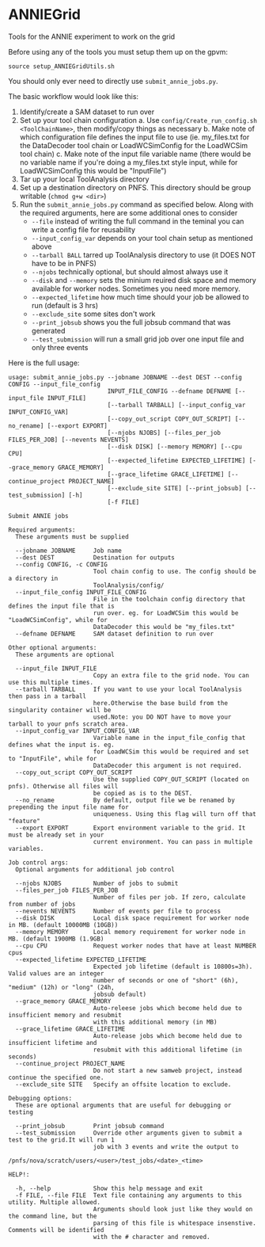 # ANNIEGrid
Tools for the ANNIE experiment to work on the grid

Before using any of the tools you must setup them up on the gpvm:
```
source setup_ANNIEGridUtils.sh
```


You should only ever need to directly use `submit_annie_jobs.py`. 

The basic workflow would look like this:
1. Identify/create a SAM dataset to run over
2. Set up your tool chain configuration
	a. Use `config/Create_run_config.sh <ToolChainName>`, then modify/copy things as necessary
	b. Make note of which configuration file defines the input file to use (ie. my_files.txt for the DataDecoder tool chain or LoadWCSimConfig for the LoadWCSim tool chain)
	c. Make note of the input file variable name (there would be no variable name if you're doing a my_files.txt style input, while for LoadWCSimConfig this would be "InputFile")
3. Tar up your local ToolAnalysis directory
4. Set up a destination directory on PNFS. This directory should be group writable (`chmod g+w <dir>`)
5. Run the `submit_annie_jobs.py` command as specified below. Along with the required arguments, here are some additional ones to consider
   - `--file` instead of writing the full command in the teminal you can write a config file for reusability 
	- `--input_config_var` depends on your tool chain setup as mentioned above
	- `--tarball BALL` tarred up ToolAnalysis directory to use (it DOES NOT have to be in PNFS)
	- `--njobs` technically optional, but should almost always use it
	- `--disk` and `--memory` sets the minium reuired disk space and memory available for worker nodes. Sometimes you need more memory.
	- `--expected_lifetime` how much time should your job be allowed to run (default is 3 hrs)
	- `--exclude_site` some sites don't work
	- `--print_jobsub` shows you the full jobsub command that was generated
	- `--test_submission` will run a small grid job over one input file and only three events 
	
Here is the full usage:
```
usage: submit_annie_jobs.py --jobname JOBNAME --dest DEST --config CONFIG --input_file_config
                            INPUT_FILE_CONFIG --defname DEFNAME [--input_file INPUT_FILE]
                            [--tarball TARBALL] [--input_config_var INPUT_CONFIG_VAR]
                            [--copy_out_script COPY_OUT_SCRIPT] [--no_rename] [--export EXPORT]
                            [--njobs NJOBS] [--files_per_job FILES_PER_JOB] [--nevents NEVENTS]
                            [--disk DISK] [--memory MEMORY] [--cpu CPU]
                            [--expected_lifetime EXPECTED_LIFETIME] [--grace_memory GRACE_MEMORY]
                            [--grace_lifetime GRACE_LIFETIME] [--continue_project PROJECT_NAME]
                            [--exclude_site SITE] [--print_jobsub] [--test_submission] [-h]
                            [-f FILE]

Submit ANNIE jobs

Required arguments:
  These arguments must be supplied

  --jobname JOBNAME     Job name
  --dest DEST           Destination for outputs
  --config CONFIG, -c CONFIG
                        Tool chain config to use. The config should be a directory in
                        ToolAnalysis/config/
  --input_file_config INPUT_FILE_CONFIG
                        File in the toolchain config directory that defines the input file that is
                        run over. eg. for LoadWCSim this would be "LoadWCSimConfig", while for
                        DataDecoder this would be "my_files.txt"
  --defname DEFNAME     SAM dataset definition to run over

Other optional arguments:
  These arguments are optional

  --input_file INPUT_FILE
                        Copy an extra file to the grid node. You can use this multiple times.
  --tarball TARBALL     If you want to use your local ToolAnalysis then pass in a tarball
                        here.Otherwise the base build from the singularity container will be
                        used.Note: you DO NOT have to move your tarball to your pnfs scratch area.
  --input_config_var INPUT_CONFIG_VAR
                        Variable name in the input_file_config that defines what the input is. eg.
                        for LoadWCSim this would be required and set to "InputFile", while for
                        DataDecoder this argument is not required.
  --copy_out_script COPY_OUT_SCRIPT
                        Use the supplied COPY_OUT_SCRIPT (located on pnfs). Otherwise all files will
                        be copied as is to the DEST.
  --no_rename           By default, output file we be renamed by prepending the input file name for
                        uniqueness. Using this flag will turn off that "feature"
  --export EXPORT       Export environment variable to the grid. It must be already set in your
                        current environment. You can pass in multiple variables.

Job control args:
  Optional arguments for additional job control

  --njobs NJOBS         Number of jobs to submit
  --files_per_job FILES_PER_JOB
                        Number of files per job. If zero, calculate from number of jobs
  --nevents NEVENTS     Number of events per file to process
  --disk DISK           Local disk space requirement for worker node in MB. (default 10000MB (10GB))
  --memory MEMORY       Local memory requirement for worker node in MB. (default 1900MB (1.9GB)
  --cpu CPU             Request worker nodes that have at least NUMBER cpus
  --expected_lifetime EXPECTED_LIFETIME
                        Expected job lifetime (default is 10800s=3h). Valid values are an integer
                        number of seconds or one of "short" (6h), "medium" (12h) or "long" (24h,
                        jobsub default)
  --grace_memory GRACE_MEMORY
                        Auto-releese jobs which become held due to insufficient memory and resubmit
                        with this additional memory (in MB)
  --grace_lifetime GRACE_LIFETIME
                        Auto-release jobs which become held due to insufficient lifetime and
                        resubmit with this additional lifetime (in seconds)
  --continue_project PROJECT_NAME
                        Do not start a new samweb project, instead continue the specified one.
  --exclude_site SITE   Specify an offsite location to exclude.

Debugging options:
  These are optional arguments that are useful for debugging or testing

  --print_jobsub        Print jobsub command
  --test_submission     Override other arguments given to submit a test to the grid.It will run 1
                        job with 3 events and write the output to
                        /pnfs/nova/scratch/users/<user>/test_jobs/<date>_<time>

HELP!:

  -h, --help            Show this help message and exit
  -f FILE, --file FILE  Text file containing any arguments to this utility. Multiple allowed.
                        Arguments should look just like they would on the command line, but the
                        parsing of this file is whitespace insenstive. Comments will be identified
                        with the # character and removed.
```
